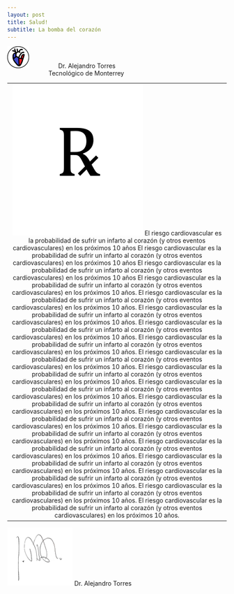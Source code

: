 ```yaml
---
layout: post
title: Salud!
subtitle: La bomba del corazón
---
```


<img src="/heart.png" width="50" height="50" /> &nbsp; &nbsp; &nbsp; &nbsp; &nbsp; &nbsp; &nbsp; &nbsp; Dr. Alejandro Torres  
&nbsp; &nbsp; &nbsp; &nbsp; &nbsp; &nbsp; &nbsp; &nbsp; &nbsp; &nbsp; &nbsp; &nbsp; Tecnológico de Monterrey  

|  |
| :---: |
| <img src="/img/rx.png" width="300" /> El riesgo cardiovascular es la probabilidad de sufrir un infarto al corazón (y otros eventos cardiovasculares) en los próximos 10 años El riesgo cardiovascular es la probabilidad de sufrir un infarto al corazón (y otros eventos cardiovasculares) en los próximos 10 años El riesgo cardiovascular es la probabilidad de sufrir un infarto al corazón (y otros eventos cardiovasculares) en los próximos 10 años El riesgo cardiovascular es la probabilidad de sufrir un infarto al corazón (y otros eventos cardiovasculares) en los próximos 10 años. El riesgo cardiovascular es la probabilidad de sufrir un infarto al corazón (y otros eventos cardiovasculares) en los próximos 10 años. El riesgo cardiovascular es la probabilidad de sufrir un infarto al corazón (y otros eventos cardiovasculares) en los próximos 10 años. El riesgo cardiovascular es la probabilidad de sufrir un infarto al corazón (y otros eventos cardiovasculares) en los próximos 10 años. El riesgo cardiovascular es la probabilidad de sufrir un infarto al corazón (y otros eventos cardiovasculares) en los próximos 10 años. El riesgo cardiovascular es la probabilidad de sufrir un infarto al corazón (y otros eventos cardiovasculares) en los próximos 10 años. El riesgo cardiovascular es la probabilidad de sufrir un infarto al corazón (y otros eventos cardiovasculares) en los próximos 10 años. El riesgo cardiovascular es la probabilidad de sufrir un infarto al corazón (y otros eventos cardiovasculares) en los próximos 10 años. El riesgo cardiovascular es la probabilidad de sufrir un infarto al corazón (y otros eventos cardiovasculares) en los próximos 10 años. El riesgo cardiovascular es la probabilidad de sufrir un infarto al corazón (y otros eventos cardiovasculares) en los próximos 10 años. El riesgo cardiovascular es la probabilidad de sufrir un infarto al corazón (y otros eventos cardiovasculares) en los próximos 10 años. El riesgo cardiovascular es la probabilidad de sufrir un infarto al corazón (y otros eventos cardiovasculares) en los próximos 10 años. El riesgo cardiovascular es la probabilidad de sufrir un infarto al corazón (y otros eventos cardiovasculares) en los próximos 10 años. El riesgo cardiovascular es la probabilidad de sufrir un infarto al corazón (y otros eventos cardiovasculares) en los próximos 10 años. El riesgo cardiovascular es la probabilidad de sufrir un infarto al corazón (y otros eventos cardiovasculares) en los próximos 10 años. El riesgo cardiovascular es la probabilidad de sufrir un infarto al corazón (y otros eventos cardiovasculares) en los próximos 10 años. |


<img src="/img/signature.jpg" width="150" height="134" />  
Dr. Alejandro Torres
